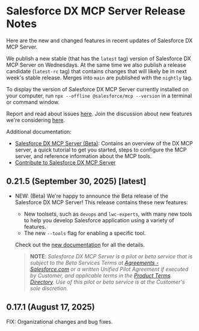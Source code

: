 # Salesforce DX MCP Server Release Notes

Here are the new and changed features in recent updates of Salesforce DX MCP Server.

We publish a new stable (that has the `latest` tag) version of Salesforce DX MCP Server on Wednesdays. At the same time we also publish a release candidate (`latest-rc` tag) that contains changes that will likely be in next week's stable release. Merges into `main` are published with the `nightly` tag.

To display the version of Salesforce DX MCP Server currently installed on your computer, run `npx --offline @salesforce/mcp --version` in a terminal or command window.

Report and read about issues [here](https://github.com/forcedotcom/mcp/issues). Join the discussion about new features we're considering [here](https://github.com/forcedotcom/mcp/discussions).

Additional documentation:

- [Salesforce DX MCP Server (Beta)](https://developer.salesforce.com/docs/atlas.en-us.sfdx_dev.meta/sfdx_dev/sfdx_dev_mcp.htm): Contains an overview of the DX MCP server, a quick tutorial to get you started, steps to configure the MCP server, and reference information about the MCP tools.
- [Contribute to Salesforce DX MCP Server](https://github.com/salesforcecli/mcp/blob/main/DEVELOPING.md)

## 0.21.5 (September 30, 2025) [latest]

* NEW: (Beta) We're happy to announce the Beta release of the Salesforce DX MCP Server!  This release contains these new features:

    * New toolsets, such as `devops` and `lwc-experts`, with many new tools to help you develop Salesforce application using a variety of features.
    * The new `--tools` flag for enabling a specific tool.   

  Check out the [new documentation](https://developer.salesforce.com/docs/atlas.en-us.sfdx_dev.meta/sfdx_dev/sfdx_dev_mcp.htm) for all the details. 

   > **NOTE**: _Salesforce DX MCP Server is a pilot or beta service that is subject to the Beta Services Terms at [Agreements - Salesforce.com](https://www.salesforce.com/company/legal/) or a written Unified Pilot Agreement if executed by Customer, and applicable terms in the [Product Terms Directory](https://ptd.salesforce.com/). Use of this pilot or beta service is at the Customer's sole discretion._

## 0.17.1 (August 17, 2025)

FIX: Organizational changes and bug fixes.
